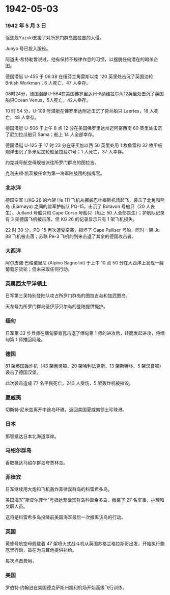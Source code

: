 # 1942-05-03

### 1942 年 5 月 3 日

驱逐舰Yuzuki支援了对所罗门群岛图拉吉的入侵。

Junyo 号已投入服役。

阿道夫·希特勒曾说过，他有保持不规律作息的习惯，以摆脱任何潜在的暗杀企图。

德国潜艇 U-455 于 06:38 在纽芬兰角雷斯以南 120 英里处击沉了英国油轮
British Workman；6 人死亡，47 人幸存。

08时24分，德国潜艇U-564在美国佛罗里达州卡纳维拉尔角12英里处击沉了英国船只Ocean
Venus，5人死亡，42人幸存。

10 时 54 分，U-109 号潜艇在佛罗里达附近击沉了荷兰船只 Laertes，18
人死亡，48 人幸存。

德国潜艇 U-506 于上午 8 点 12 分在美国佛罗里达州迈阿密西南 60
英里处击沉了尼加拉瓜船只 Sama；船上 14 人全部幸存。

德国潜艇 U-125 于 17 时 23 分在牙买加以西 50 英里处用 1 枚鱼雷和 32
枚甲板炮弹击沉了多米尼加轮船圣拉斐尔号；1 人死亡，37 人幸存。

约克城号航空母舰被派往所罗门群岛的图拉吉。

克利夫顿·凯茨被任命为第一海军陆战团的指挥官。

### 北冰洋

德国空军 I./KG 26 的六架 He 111
飞机从挪威巴杜福斯机场起飞，袭击了北角和熊岛 (Bjørnøya) 之间的盟军护航队
PQ-15，击沉了 Botavon 号船只（20 人丧生）、Jutland 号船只和 Cape Corso
号船只（船上 50 人全部丧生）；护航队记录有 3 架德国飞机被击落，但 KG 26
的记录显示只有 1 架飞机损失。

22 时 30 分，PQ-15 再次遭受空袭，损坏了 Cape Palliser 号船，同时一架 Ju
88 飞机被击落；苏联 Pe-3 飞机的到来击退了其余的德国攻击者。

### 大西洋

阿尔皮诺·巴格诺里尼 (Alpino Bagnolini) 于上午 10 点 50
分在大西洋上发现一艘葡萄牙货轮；但未采取任何行动。

### 英属西太平洋领土

日军第三吴特别登陆队攻占所罗门群岛的图拉吉岛和加武图岛。

天龙号为所罗门群岛圣伊莎贝尔岛的登陆提供掩护。

### 缅甸

日军第 33 步兵师在缅甸蒙育瓦击退了缅甸第 1
师的进攻后，转而发起进攻，将缅甸第 1 师推回阿隆。

### 德国

81 架英国轰炸机（43 架惠灵顿、20 架哈利法克斯、13 架斯特林、5
架汉普顿）袭击了德国汉堡。

此次袭击造成 77 名平民死亡，243 人受伤，5 架轰炸机被摧毁。

### 夏威夷

切斯特·尼米兹离开中途岛环礁，返回美国夏威夷领土珍珠港。

### 日本

那智抵达日本北海道厚岸。

### 马绍尔群岛

香取抵达马绍尔群岛夸贾林岛。

### 菲律宾

日军继续用大炮和飞机轰炸菲律宾群岛的科雷希多岛。

美国海军"斯皮尔菲什"号抵达菲律宾群岛科雷希多岛，撤离了 27
名军事、护理和文职人员。

这将是科雷希多岛投降前美国海军最后一次撤离该岛的行动。

### 英国

黄蜂号航空母舰载着 47
架喷火式战斗机从英国苏格兰格拉斯哥出发，开始执行鲍厄里行动，旨在为马耳他提供补给。

每次点击费用，

### 美国

罗伯特·约翰逊在美国德克萨斯州凯利机场开始高级飞行训练。
